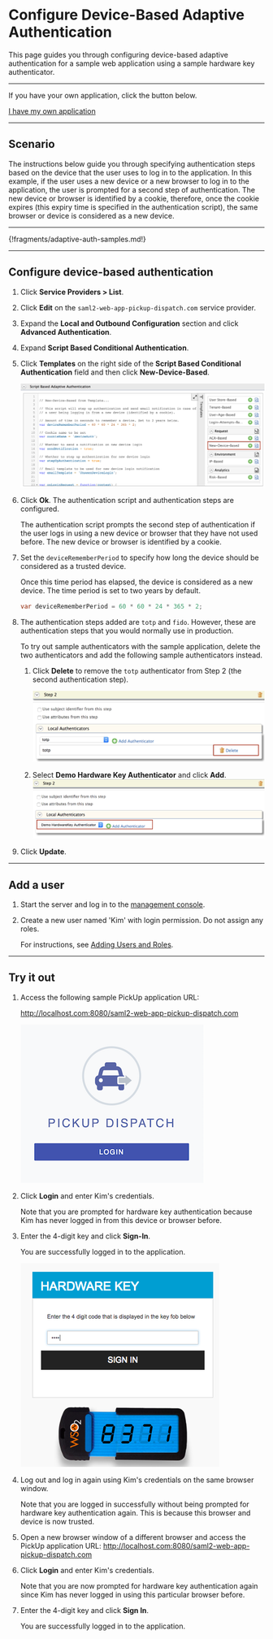 # Configure Device-Based Adaptive Authentication

This page guides you through configuring device-based adaptive authentication for a sample web application using a sample hardware key authenticator. 

----

If you have your own application, click the button below.

<a class="samplebtn_a" href="../../guides/configure-adaptive-auth"   rel="nofollow noopener">I have my own application</a>

----

## Scenario

The instructions below guide you through specifying authentication steps based on the device that the user uses to log in to the application. In this example, if the user uses a new device or a new browser to log in to the application, the user is prompted for a second step of authentication. The new device or browser is identified by a cookie, therefore, once the cookie expires (this expiry time is specified in the authentication script), the same browser or device is considered as a new device.

----

{!fragments/adaptive-auth-samples.md!}

----

## Configure device-based authentication

1.  Click **Service Providers > List**.

2.  Click **Edit** on the `saml2-web-app-pickup-dispatch.com` service provider.

3.  Expand the **Local and Outbound Configuration** section and click **Advanced Authentication**.

4.  Expand **Script Based Conditional Authentication**.

5.  Click **Templates** on the right side of the **Script Based Conditional Authentication** field and then click **New-Device-Based**. 

    ![device-based-template](../assets/img/samples/device-based-template.png)

6.  Click **Ok**. The authentication script and authentication steps
    are configured. 
    
    The authentication script prompts the second step of authentication if the user logs in using a new device or browser that they have not used before. The new device or browser is identified by a cookie.
    
7. Set the `deviceRememberPeriod` to specify how long the device should be considered as a trusted device. 

    Once this time period has elapsed, the device is considered as a new device. The time period is set to two years by default.
    
    ``` java
    var deviceRememberPeriod = 60 * 60 * 24 * 365 * 2; 
    ```

8. The authentication steps added are `totp` and `fido`. However, these are authentication steps that you would normally use in production. 

    To try out sample authenticators with the sample application, delete the two
    authenticators and add the following sample authenticators instead.

    1.  Click **Delete** to remove the `totp` authenticator from Step 2 (the
        second authentication step).
        
        ![delete authenticator](../assets/img/samples/delete-authenticator-1.png)
        
    2.  Select **Demo Hardware Key Authenticator** and click **Add**.  
        ![add new authenticator](../assets/img/samples/add-new-authenticator.png)

9.  Click **Update**.

----

## Add a user


1.  Start the server and log in to the [management console](insertlink).

2.  Create a new user named 'Kim' with login permission. Do not assign any roles.

    For instructions, see [Adding Users and Roles](insertlink).

----

## Try it out

1.  Access the following sample PickUp application URL:
    
    <http://localhost.com:8080/saml2-web-app-pickup-dispatch.com>

    ![dispatch-login](../assets/img/samples/dispatch-login.png)

2.  Click **Login** and enter Kim's credentials. 

    Note that you are prompted for hardware key authentication because Kim has never logged in from this device or browser before.  

3.  Enter the 4-digit key and click **Sign-In**. 

    You are successfully logged in to the application.  

    ![hardware-key-authenticator](../assets/img/samples/hardware-key-authenticator.png) 

4.  Log out and log in again using Kim's credentials on the same browser window. 

    Note that you are logged in successfully without being prompted for hardware key authentication again. This is because this browser and device is now trusted.  

5.  Open a new browser window of a different browser and access the
    PickUp application URL: <http://localhost.com:8080/saml2-web-app-pickup-dispatch.com>

6.  Click **Login** and enter Kim's credentials. 

    Note that you are now prompted for hardware key authentication again since Kim has never logged in using this particular browser before.

7.  Enter the 4-digit key and click **Sign In**. 

    You are successfully logged in to the application.